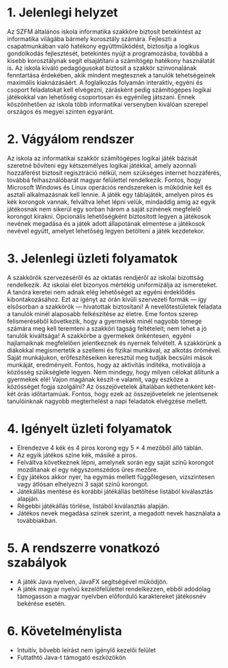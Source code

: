 # 1. Jelenlegi helyzet

Az SZFM általános iskola informatika szakköre biztosít betekintést az informatika világába bármely korosztály számára.
Fejleszti a csapatmunkában való hatékony együttműködést, biztosítja a logikus gondolkodás fejlesztését, betekintés nyújt a programozásba, továbbá a kisebb korosztálynak segít elsajátítani a számítógép hatékony használatát is. Az iskola kiváló pedagógusokat biztosít a szakkör színvonalának fenntartása érdekében, akik mindent megtesznek a tanulók tehetségeinek maximális kiaknázásáért. A foglalkozás folyamán interaktív, egyéni és csoport feladatokat kell elvégezni, zárásként pedig számítógépes logikai játékokkal van lehetőség csoportosan és egyénileg játszani. Ennek köszönhetően az iskola több informatikai versenyben kiválóan szerepel országos és megyei szinten egyaránt.

# 2. Vágyálom rendszer

Az iskola az informatikai szakkör számítógépes logikai játék bázisát szeretné bővíteni egy kétszemélyes logikai játékkal, amely azonnali hozzáférést biztosít regisztráció nélkül, nem szükséges internet hozzáférés, továbbá felhasználóbarát magyar felülettel rendelkezik. Fontos, hogy Microsoft Windows és Linux operációs rendszereken is működnie kell és asztali alkalmazásnak kell lennie. 
A játék egy táblajáték, amelyen piros és kék korongok vannak, felváltva lehet lépni velük, mindaddig amíg az egyik játékosnak nem sikerül egy sorban három a saját színének megfelelő korongot kirakni. Opcionális lehetőségként biztosított legyen a játékosok nevének megadása és a játék adott állapotának elmentése a játékosok nevével együtt, amelyet lehetőség legyen betölteni a játék kezdetekor. 

# 3. Jelenlegi üzleti folyamatok

A szakkörök szervezéséről és az oktatás rendjéről az iskolai bizottság rendelkezik. Az iskolai élet bizonyos mértékig uniformizálja az ismereteket. A tanóra keretei nem adnak elég lehetőséget az egyéni érdeklődés kibontakozásához. Ezt az igényt az órán kívüli szervezeti formák — így elsősorban a szakkörök — hivatottak biztosítani! A nevelőtestületek feladata a tanulók minél alaposabb felkészítése az életre. Eme fontos szerep felismeréséből következik, hogy a gyermekek minél nagyobb tömege számára meg kell teremteni a szakköri tagság feltételeit; nem lehet a jó tanulók kiváltsága! A szakkörbe a gyermekek önkéntesen, egyéni hajlamaiknak megfelelően jelentkeznek és nyernek felvételt.
A szakkörünk a diákokkal megismertetik a szellemi és fizikai munkával, az alkotás örömével. Saját munkájukon, erőfeszítéseiken keresztül meg tudják becsülni mások
munkáját, eredményeit. Fontos, hogy az aktivitás indítéka, motiválója a közösség szükséglete legyen. Nem mindegy, hogy milyen célokat állítunk a gyermekek elé! Vajon magának készít-e valamit, vagy eszköze a közösséget fogja szolgálni? 
Az összejövetelek általában kéthetenként két-két órás időtartamúak. Fontos, hogy ezek az összejövetelek ne jelentsenek tanulóinknak nagyobb megterhelést a napi feladatok elvégzése mellett. 

# 4. Igényelt üzleti folyamatok

- Elrendezve 4 kék és 4 piros korong egy 5 × 4 mezőből álló táblán. 
- Az egyik játékos színe kék, másiké a piros.
- Felváltva következnek lépni, amelynek során egy saját színű korongot mozdítanak el egy négyszomszédos üres mezőre.
- Egy játékos akkor nyer, ha egymás mellett függőlegesen, vízszintesen vagy átlósan elhelyezni 3 saját színű korongot.
- Játékállás mentése és korábbi játékállás betöltése listából kiválasztás alapján.
- Régebbi játékállás törlése, listából kiválasztás alapján.
- Játékos nevek megadása színek szerint, a megadott nevek használata a továbbiakban.

# 5. A rendszerre vonatkozó szabályok

- A játék Java nyelven, JavaFX segítségével működjön.
- A játék magyar nyelvű kezelőfelülettel rendelkezzen, ebből adódólag támogasson a magyar nyelvben előforduló karaktereket játékosnév bekérése esetén.

# 6. Követelménylista

- Intuitív, bővebb leírást nem igénylő kezelői felület
- Futtathtó Java-t támogató eszközökön
